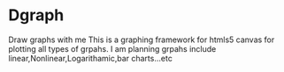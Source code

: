 # Dgraph
Draw graphs with me
This is a graphing framework for htmls5 canvas for plotting all types of grpahs.
I am planning grpahs include linear,Nonlinear,Logarithamic,bar charts...etc
